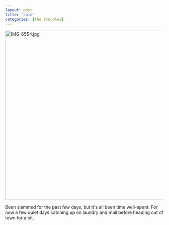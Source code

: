 ```yaml
---
layout: post
title: "spin"
categories: [The Troubles]
---
```

<img alt="IMG_6554.jpg" src="http://www.botzilla.com/blog/pix2006/IMG_6554.jpg" width="807" height="538" border="0" />

Been slammed for the past few days, but it's all been time well-spent. For now a few quiet days catching up on laundry and mail before heading out of town for a bit.


